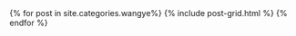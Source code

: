
<div class="tiles">
{% for post in site.categories.wangye%}
  {% include post-grid.html %}
{% endfor %}
</div>